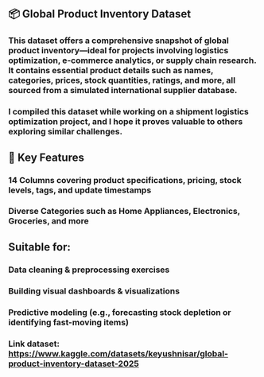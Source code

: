 ## 📦 Global Product Inventory Dataset
### This dataset offers a comprehensive snapshot of global product inventory—ideal for projects involving logistics optimization, e-commerce analytics, or supply chain research. It contains essential product details such as names, categories, prices, stock quantities, ratings, and more, all sourced from a simulated international supplier database.
### I compiled this dataset while working on a shipment logistics optimization project, and I hope it proves valuable to others exploring similar challenges.

## 🔑 Key Features
### 14 Columns covering product specifications, pricing, stock levels, tags, and update timestamps
### Diverse Categories such as Home Appliances, Electronics, Groceries, and more
## Suitable for:
### Data cleaning & preprocessing exercises
### Building visual dashboards & visualizations
### Predictive modeling (e.g., forecasting stock depletion or identifying fast-moving items)

### Link dataset: https://www.kaggle.com/datasets/keyushnisar/global-product-inventory-dataset-2025

